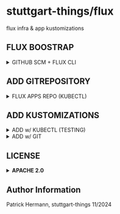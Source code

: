 # stuttgart-things/flux

flux infra & app kustomizations

## FLUX BOOSTRAP

<details><summary>GITHUB SCM + FLUX CLI</summary>

```bash
# BOOTSTRAP GITHUB
export KUBECONFIG=<KUBECONFIG>
export GITHUB_TOKEN=<TOKEN>

flux bootstrap github \
--owner=stuttgart-things \
--repository=stuttgart-things \
--path=clusters/dev-cluster
```

</details>

## ADD GITREPOSITORY

<details><summary>FLUX APPS REPO (KUBECTL)</summary>

```bash
kubectl apply -f - <<EOF
apiVersion: source.toolkit.fluxcd.io/v1
kind: GitRepository
metadata:
  name: flux-apps
  namespace: flux-system
spec:
  interval: 1m0s
  ref:
    tag: v1.0.0
  url: https://github.com/stuttgart-things/flux.git
EOF
```

</details>

## ADD KUSTOMIZATIONS

<details><summary>ADD w/ KUBECTL (TESTING)</summary>

```bash
kubectl apply -f - <<EOF
---
apiVersion: kustomize.toolkit.fluxcd.io/v1
kind: Kustomization
metadata:
  name: tekton
  namespace: flux-system
spec:
  interval: 1h
  retryInterval: 1m
  timeout: 5m
  sourceRef:
    kind: GitRepository
    name: flux-apps
  path: ./apps/tekton
  prune: true
  wait: true
  postBuild:
    substitute:
      TEKTON_NAMESPACE: tekton-pipelines
      TEKTON_PIPELINE_NAMESPACE: tektoncd
      TEKTON_VERSION: v0.60.4
EOF
```

</details>

<details><summary>ADD w/ GIT</summary>

* Create (single or --- seperated) yaml-files on cluster Folder (e.g. clusters/dev-cluster)
* Examples:

```yaml
# cat clusters/dev-cluster/app-repo.yaml
---
apiVersion: source.toolkit.fluxcd.io/v1
kind: GitRepository
metadata:
  name: flux-apps
  namespace: flux-system
spec:
  interval: 1m0s
  ref:
    tag: v1.0.0
  url: https://github.com/stuttgart-things/flux.git
```

```yaml
# cat clusters/dev-cluster/apps.yaml
---
apiVersion: kustomize.toolkit.fluxcd.io/v1
kind: Kustomization
metadata:
  name: tekton
  namespace: flux-system
spec:
  interval: 1h
  retryInterval: 1m
  timeout: 5m
  sourceRef:
    kind: GitRepository
    name: flux-apps
  path: ./apps/tekton
  prune: true
  wait: true
  postBuild:
    substitute:
      TEKTON_NAMESPACE: tekton-pipelines
      TEKTON_PIPELINE_NAMESPACE: tektoncd
      TEKTON_VERSION: v0.60.4
---
apiVersion: kustomize.toolkit.fluxcd.io/v1
kind: Kustomization
metadata:
  name: crossplane
  namespace: flux-system
#.....
```

</details>

## LICENSE

<details><summary><b>APACHE 2.0</b></summary>

Copyright 2023 patrick hermann.

Licensed under the Apache License, Version 2.0 (the "License");
you may not use this file except in compliance with the License.
You may obtain a copy of the License at

    http://www.apache.org/licenses/LICENSE-2.0

Unless required by applicable law or agreed to in writing, software
distributed under the License is distributed on an "AS IS" BASIS,
WITHOUT WARRANTIES OR CONDITIONS OF ANY KIND, either express or implied.
See the License for the specific language governing permissions and
limitations under the License.

</details>

Author Information
------------------
Patrick Hermann, stuttgart-things 11/2024
